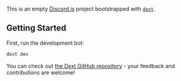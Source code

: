 This is an empty [Discord.js](https://discord.js.org) project bootstrapped with
[`dext`](https://dext.vercel.app).

## Getting Started

First, run the development bot:

```bash
dext dev
```

You can check out
[the Dext GitHub repository](https://github.com/inbestigator/dext) - your
feedback and contributions are welcome!

